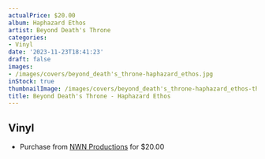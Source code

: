 ```yaml
---
actualPrice: $20.00
album: Haphazard Ethos
artist: Beyond Death's Throne
categories:
- Vinyl
date: '2023-11-23T18:41:23'
draft: false
images:
- /images/covers/beyond_death's_throne-haphazard_ethos.jpg
inStock: true
thumbnailImage: /images/covers/beyond_death's_throne-haphazard_ethos-thumb.jpg
title: Beyond Death's Throne - Haphazard Ethos
---
```


## Vinyl
* Purchase from [NWN Productions](http://shop.nwnprod.com/index.php?route=product/product&path=75&product_id=31334&sort=pd.name&order=ASC) for $20.00

